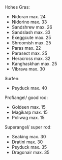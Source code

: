Hohes Gras:
- Nidoran max. 24 
- Nidorino max. 33
- Sandshrew max. 26
- Sandslash max. 33
- Exeggcute max. 25
- Shroomish max. 25
- Paras max. 22
- Parasect max. 25
- Heracross max. 32
- Kanghaskhan max. 25
- Vibrava max. 30

Surfen:
- Psyduck max. 40

Profiangel/ good rod:
- Goldeen max. 15
- Magikarp max. 15
- Poliwag max. 15

Superangel/ super rod:
- Seaking max. 30
- Dratini max. 30
- Psyduck max. 35
- Dragonair max. 35

